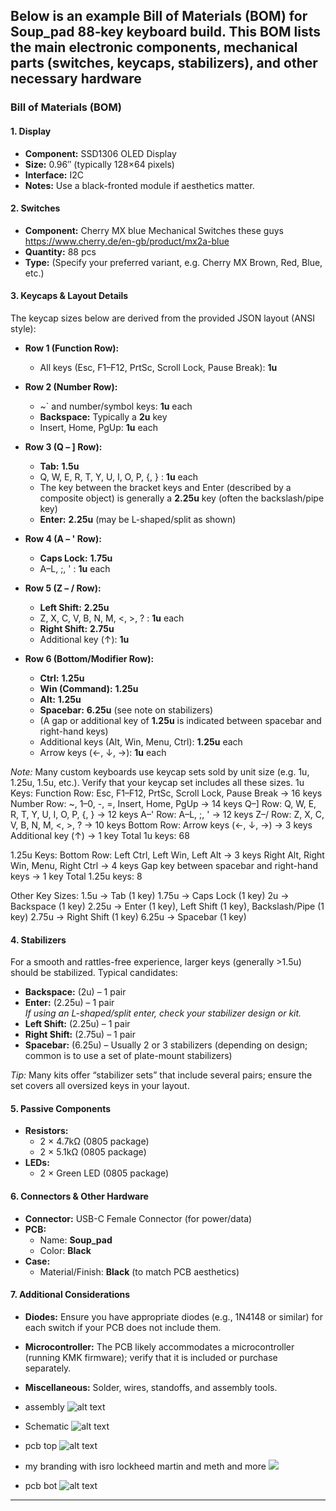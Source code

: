 Below is an example Bill of Materials (BOM) for Soup_pad 88‐key keyboard build. This BOM lists the main electronic components, mechanical parts (switches, keycaps, stabilizers), and other necessary hardware
---

### Bill of Materials (BOM)

#### 1. Display
- **Component:** SSD1306 OLED Display  
- **Size:** 0.96″ (typically 128×64 pixels)  
- **Interface:** I2C  
- **Notes:** Use a black-fronted module if aesthetics matter.

#### 2. Switches
- **Component:** Cherry MX blue Mechanical Switches  these guys https://www.cherry.de/en-gb/product/mx2a-blue
- **Quantity:** 88 pcs  
- **Type:** (Specify your preferred variant, e.g. Cherry MX Brown, Red, Blue, etc.)

#### 3. Keycaps & Layout Details
The keycap sizes below are derived from the provided JSON layout (ANSI style):

- **Row 1 (Function Row):**  
  - All keys (Esc, F1–F12, PrtSc, Scroll Lock, Pause Break): **1u**

- **Row 2 (Number Row):**  
  - ~\` and number/symbol keys: **1u** each  
  - **Backspace:** Typically a **2u** key  
  - Insert, Home, PgUp: **1u** each

- **Row 3 (Q – ] Row):**  
  - **Tab:** **1.5u**  
  - Q, W, E, R, T, Y, U, I, O, P, {, } : **1u** each  
  - The key between the bracket keys and Enter (described by a composite object) is generally a **2.25u** key (often the backslash/pipe key)  
  - **Enter:** **2.25u** (may be L-shaped/split as shown)

- **Row 4 (A – ' Row):**  
  - **Caps Lock:** **1.75u**  
  - A–L, ;, ' : **1u** each

- **Row 5 (Z – / Row):**  
  - **Left Shift:** **2.25u**  
  - Z, X, C, V, B, N, M, <, >, ? : **1u** each  
  - **Right Shift:** **2.75u**  
  - Additional key (↑): **1u**

- **Row 6 (Bottom/Modifier Row):**  
  - **Ctrl:** **1.25u**  
  - **Win (Command):** **1.25u**  
  - **Alt:** **1.25u**  
  - **Spacebar:** **6.25u** (see note on stabilizers)  
  - (A gap or additional key of **1.25u** is indicated between spacebar and right-hand keys)  
  - Additional keys (Alt, Win, Menu, Ctrl): **1.25u** each  
  - Arrow keys (←, ↓, →): **1u** each

*Note:* Many custom keyboards use keycap sets sold by unit size (e.g. 1u, 1.25u, 1.5u, etc.). Verify that your keycap set includes all these sizes.
1u Keys:
Function Row: Esc, F1–F12, PrtSc, Scroll Lock, Pause Break → 16 keys
Number Row: ~, 1–0, -, =, Insert, Home, PgUp → 14 keys
Q–] Row: Q, W, E, R, T, Y, U, I, O, P, {, } → 12 keys
A–' Row: A–L, ;, ' → 12 keys
Z–/ Row: Z, X, C, V, B, N, M, <, >, ? → 10 keys
Bottom Row: Arrow keys (←, ↓, →) → 3 keys
Additional key (↑) → 1 key
Total 1u keys: 68

1.25u Keys:
Bottom Row:
Left Ctrl, Left Win, Left Alt → 3 keys
Right Alt, Right Win, Menu, Right Ctrl → 4 keys
Gap key between spacebar and right-hand keys → 1 key
Total 1.25u keys: 8

Other Key Sizes:
1.5u → Tab (1 key)
1.75u → Caps Lock (1 key)
2u → Backspace (1 key)
2.25u → Enter (1 key), Left Shift (1 key), Backslash/Pipe (1 key)
2.75u → Right Shift (1 key)
6.25u → Spacebar (1 key)

#### 4. Stabilizers
For a smooth and rattles-free experience, larger keys (generally >1.5u) should be stabilized. Typical candidates:
- **Backspace:** (2u) – 1 pair
- **Enter:** (2.25u) – 1 pair  
  *If using an L-shaped/split enter, check your stabilizer design or kit.*
- **Left Shift:** (2.25u) – 1 pair
- **Right Shift:** (2.75u) – 1 pair
- **Spacebar:** (6.25u) – Usually 2 or 3 stabilizers (depending on design; common is to use a set of plate-mount stabilizers)

*Tip:* Many kits offer “stabilizer sets” that include several pairs; ensure the set covers all oversized keys in your layout.

#### 5. Passive Components
- **Resistors:**
  - 2 × 4.7kΩ (0805 package)
  - 2 × 5.1kΩ (0805 package)
- **LEDs:**
  - 2 × Green LED (0805 package)

#### 6. Connectors & Other Hardware
- **Connector:** USB-C Female Connector (for power/data)
- **PCB:**  
  - Name: **Soup_pad**  
  - Color: **Black**
- **Case:**  
  - Material/Finish: **Black** (to match PCB aesthetics)

#### 7. Additional Considerations
- **Diodes:** Ensure you have appropriate diodes (e.g., 1N4148 or similar) for each switch if your PCB does not include them.
- **Microcontroller:** The PCB likely accommodates a microcontroller (running KMK firmware); verify that it is included or purchase separately.
- **Miscellaneous:** Solder, wires, standoffs, and assembly tools.
- assembly
![alt text](image.png)
- Schematic
![alt text](image-1.png)
- pcb top
![alt text](image-4.png)
- my branding with isro lockheed martin and meth and more 
![](image-2.png)

- pcb bot 
![alt text](image-3.png)
---
